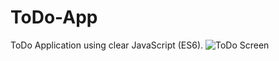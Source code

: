 # ToDo-App
ToDo Application using clear JavaScript (ES6).
![ToDo Screen](https://user-images.githubusercontent.com/112809121/224410739-d00e4132-cd73-4fe0-9157-edd93b8fab7e.png)
